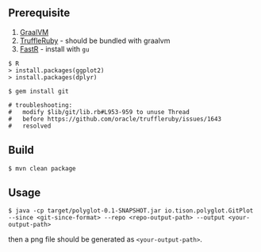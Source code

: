 ## Prerequisite

1. [GraalVM](https://github.com/oracle/graal)
2. [TruffleRuby](https://github.com/oracle/truffleruby) - should be bundled with graalvm
3. [FastR](https://github.com/oracle/fastr) - install with `gu`

```
$ R
> install.packages(ggplot2)
> install.packages(dplyr)
```

```
$ gem install git

# troubleshooting:
#   modify $lib/git/lib.rb#L953-959 to unuse Thread
#   before https://github.com/oracle/truffleruby/issues/1643
#   resolved
```

## Build

```
$ mvn clean package
```

## Usage

```
$ java -cp target/polyglot-0.1-SNAPSHOT.jar io.tison.polyglot.GitPlot --since <git-since-format> --repo <repo-output-path> --output <your-output-path>
```

then a png file should be generated as `<your-output-path>`.

